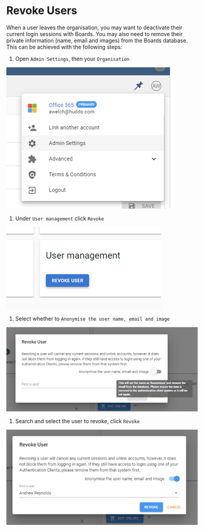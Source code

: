 # Revoke Users

When a user leaves the organisation, you may want to deactivate their current login sessions with Boards. You may also need to remove their private information (name, email and images) from the Boards database. This can be achieved with the following steps:

1. Open `Admin Settings`, then your `Organisation`

![Open Settings](/assets/boards/admin/settings.png)

1. Under `User management` click `Revoke`

![Click Revoke](/assets/boards/admin/user-management.png)

1. Select whether to `Anonymise the user name, email and image`

![Revoke dialog](/assets/boards/admin/revoke-user.png)

1. Search and select the user to revoke, click `Revoke`

![Click Revoke](/assets/boards/admin/revoke-example.png)

